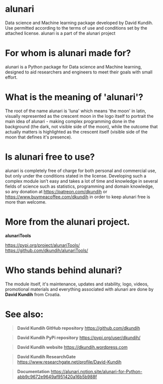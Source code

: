 # alunari
Data science and Machine learning package developed by David Kundih.
Use permitted according to the terms of use and conditions set by the attached license. alunari is a part of the alunari project

# For whom is alunari made for?

alunari is a Python package for Data science and Machine learning, designed to aid researchers and engineers to meet their goals with small effort.

# What is the meaning of 'alunari'?

The root of the name alunari is 'luna' which means 'the moon' in latin, visually represented as the crescent moon in the logo itself to portrait the main idea of alunari - making complex programming done in the background (the dark, not visible side of the moon), while the outcome that actually matters is highlighted as the crescent itself (visible side of the moon that defines it's presence). 

# Is alunari free to use?

alunari is completely free of charge for both personal and commercial use, but only under the conditions stated in the license. Developing such a complex module isn’t easy and takes a lot of time and knowledge in several fields of science such as statistics, programming and domain knowledge, so any donation at https://patreon.com/dkundih or https://www.buymeacoffee.com/dkundih in order to keep alunari free is more than welcome.

# More from the alunari project.

**alunariTools**

https://pypi.org/project/alunariTools/
https://github.com/dkundih/alunariTools/

# Who stands behind alunari?

The module itself, it's maintenance, updates and stability, logo, videos, promotional materials and everything associated with alunari are done by **David Kundih** from Croatia.

# See also:

> **David Kundih GitHub repository**
https://github.com/dkundih

> **David Kundih PyPi repository**
https://pypi.org/user/dkundih/

> **David Kundih website**
https://dkundih.wordpress.com

> **David Kundih ResearchGate**
https://www.researchgate.net/profile/David-Kundih

> **Documentation**
https://alunari.notion.site/alunari-for-Python-abb9c9672e9649af951420a16b5b988f
